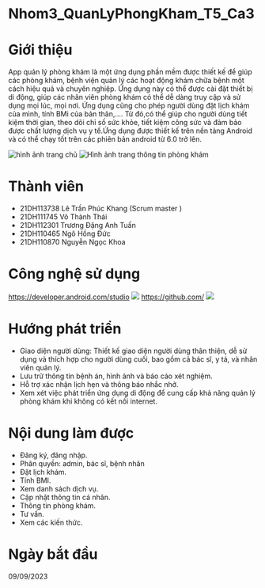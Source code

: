 # Nhom3_QuanLyPhongKham_T5_Ca3
# Giới thiệu
App quản lý phòng khám là một ứng dụng phần mềm được thiết kế để giúp các phòng khám, bệnh viện quản lý các hoạt động khám chữa bệnh một cách hiệu quả và chuyên nghiệp. Ứng dụng này có thể được cài đặt thiết bị di động, giúp các nhân viên phòng khám có thể dễ dàng truy cập và sử dụng mọi lúc, mọi nơi. Ứng dụng cũng cho phép người dùng đặt lịch khám của mình, tính BMi của bản thân,.... Từ đó,có thể giúp cho người dùng tiết kiệm thời gian, theo dõi chỉ số sức khỏe, tiết kiệm công sức và đảm bảo được chất lượng dịch vụ y tế.Ứng dụng được thiết kế trên nền tảng Android và có thể chạy tốt trên các phiên bản android từ 6.0 trở lên.

![hình ảnh trang chủ](https://i.imgur.com/zMDmUzB.jpg)                               ![Hình ảnh trang thông tin phòng khám](https://img.upanh.tv/2023/11/02/anh-1.jpg)
# Thành viên
- 21DH113738 Lê Trần Phúc Khang (Scrum master )
- 21DH111745 Võ Thành Thái
- 21DH112301 Trương Đặng Anh Tuấn
- 21DH110465 Ngô Hồng Đức
- 21DH110870 Nguyễn Ngọc Khoa 
# Công nghệ sử dụng 
https://developer.android.com/studio
![](https://img.upanh.tv/2023/11/02/anh-34255325d75821498.png)
https://github.com/
![](https://img.upanh.tv/2023/11/02/image554778cf8740bd12.png)
# Hướng phát triển 
- Giao diện người dùng: Thiết kế giao diện người dùng thân thiện, dễ sử dụng và thích hợp cho người dùng cuối, bao gồm cả bác sĩ, y tá, và nhân viên quản lý.
- Lưu trữ thông tin bệnh án, hình ảnh và báo cáo xét nghiệm.
- Hỗ trợ xác nhận lịch hẹn và thông báo nhắc nhở.
- Xem xét việc phát triển ứng dụng di động để cung cấp khả năng quản lý phòng khám khi không có kết nối internet.
# Nội dung làm được
- Đăng ký, đăng nhập.
- Phân quyền: admin, bác sĩ, bệnh nhân
- Đặt lịch khám.
- Tính BMI.
- Xem danh sách dịch vụ.
- Cập nhật thông tin cá nhân.
- Thông tin phòng khám.
- Tư vấn.
- Xem các kiến thức.
# Ngày bắt đầu 
09/09/2023

